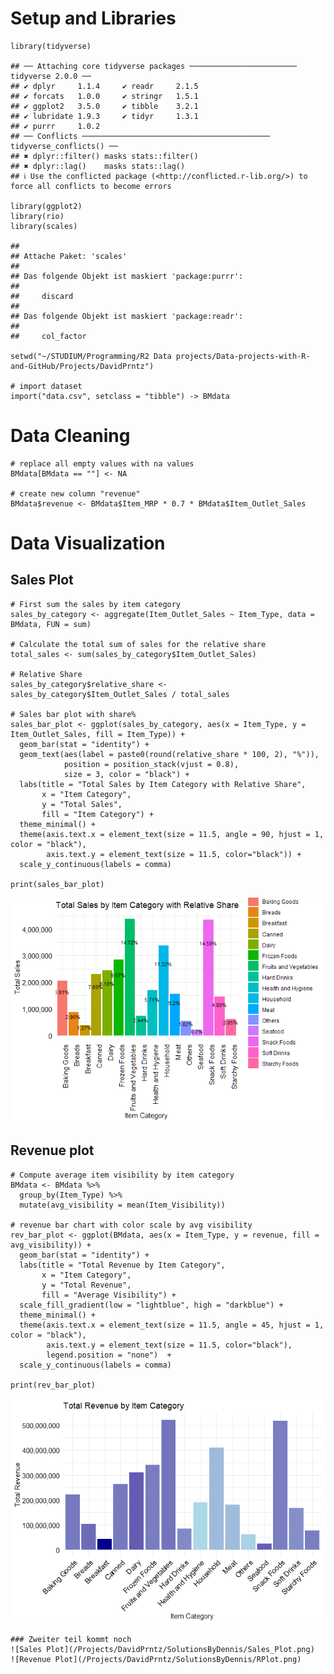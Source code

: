 # Setup and Libraries

    library(tidyverse) 

    ## ── Attaching core tidyverse packages ──────────────────────── tidyverse 2.0.0 ──
    ## ✔ dplyr     1.1.4     ✔ readr     2.1.5
    ## ✔ forcats   1.0.0     ✔ stringr   1.5.1
    ## ✔ ggplot2   3.5.0     ✔ tibble    3.2.1
    ## ✔ lubridate 1.9.3     ✔ tidyr     1.3.1
    ## ✔ purrr     1.0.2     
    ## ── Conflicts ────────────────────────────────────────── tidyverse_conflicts() ──
    ## ✖ dplyr::filter() masks stats::filter()
    ## ✖ dplyr::lag()    masks stats::lag()
    ## ℹ Use the conflicted package (<http://conflicted.r-lib.org/>) to force all conflicts to become errors

    library(ggplot2) 
    library(rio)
    library(scales)

    ## 
    ## Attache Paket: 'scales'
    ## 
    ## Das folgende Objekt ist maskiert 'package:purrr':
    ## 
    ##     discard
    ## 
    ## Das folgende Objekt ist maskiert 'package:readr':
    ## 
    ##     col_factor

    setwd("~/STUDIUM/Programming/R2 Data projects/Data-projects-with-R-and-GitHub/Projects/DavidPrntz")

    # import dataset
    import("data.csv", setclass = "tibble") -> BMdata 

# Data Cleaning

    # replace all empty values with na values
    BMdata[BMdata == ""] <- NA

    # create new column "revenue"
    BMdata$revenue <- BMdata$Item_MRP * 0.7 * BMdata$Item_Outlet_Sales

# Data Visualization

## Sales Plot

    # First sum the sales by item category
    sales_by_category <- aggregate(Item_Outlet_Sales ~ Item_Type, data = BMdata, FUN = sum)

    # Calculate the total sum of sales for the relative share
    total_sales <- sum(sales_by_category$Item_Outlet_Sales)

    # Relative Share
    sales_by_category$relative_share <- sales_by_category$Item_Outlet_Sales / total_sales

    # Sales bar plot with share%
    sales_bar_plot <- ggplot(sales_by_category, aes(x = Item_Type, y = Item_Outlet_Sales, fill = Item_Type)) +
      geom_bar(stat = "identity") +
      geom_text(aes(label = paste0(round(relative_share * 100, 2), "%")),
                position = position_stack(vjust = 0.8),
                size = 3, color = "black") +
      labs(title = "Total Sales by Item Category with Relative Share", 
           x = "Item Category", 
           y = "Total Sales",
           fill = "Item Category") +
      theme_minimal() +
      theme(axis.text.x = element_text(size = 11.5, angle = 90, hjust = 1, color = "black"),
            axis.text.y = element_text(size = 11.5, color="black")) +
      scale_y_continuous(labels = comma)

    print(sales_bar_plot)

![](Deeznis_files/figure-markdown_strict/Sales%20Plot-1.png)

## Revenue plot

    # Compute average item visibility by item category
    BMdata <- BMdata %>%
      group_by(Item_Type) %>%
      mutate(avg_visibility = mean(Item_Visibility))

    # revenue bar chart with color scale by avg visibility
    rev_bar_plot <- ggplot(BMdata, aes(x = Item_Type, y = revenue, fill = avg_visibility)) +
      geom_bar(stat = "identity") +
      labs(title = "Total Revenue by Item Category",
           x = "Item Category",
           y = "Total Revenue",
           fill = "Average Visibility") +
      scale_fill_gradient(low = "lightblue", high = "darkblue") +
      theme_minimal() +
      theme(axis.text.x = element_text(size = 11.5, angle = 45, hjust = 1, color = "black"),
            axis.text.y = element_text(size = 11.5, color="black"),
            legend.position = "none")  +
      scale_y_continuous(labels = comma)

    print(rev_bar_plot)

![](Deeznis_files/figure-markdown_strict/Revenue%20Plot-1.png)

    ### Zweiter teil kommt noch
    ![Sales Plot](/Projects/DavidPrntz/SolutionsByDennis/Sales_Plot.png)
    ![Revenue Plot](/Projects/DavidPrntz/SolutionsByDennis/RPlot.png)
